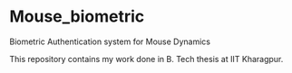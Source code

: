 # Mouse_biometric
Biometric Authentication system for Mouse Dynamics

This repository contains my work done in B. Tech thesis at IIT Kharagpur.
